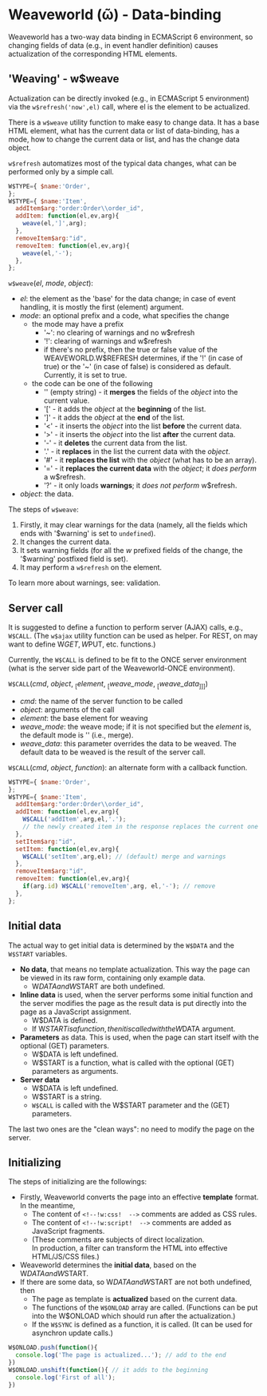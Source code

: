 # Weaveworld (ῶ) - Data-binding #

Weaveworld has a two-way data binding in ECMAScript 6 environment, so changing fields of data (e.g., in event handler definition) causes actualization of the corresponding HTML elements.

## 'Weaving' - w$weave ##

Actualization can be directly invoked (e.g., in ECMAScript 5 environment) via the `w$refresh('now',el)` call, where el is the element to be actualized.

There is a `w$weave` utility function to make easy to change data. It has a base HTML element, what has the current data or list of data-binding, has a mode, how to change the current data or list, and has the change data object.

`w$refresh` automatizes most of the typical data changes, what can be performed only by a simple call.

```js
W$TYPE={ $name:'Order',
};
W$TYPE={ $name:'Item',
  addItem$arg:"order:Order\\order_id",
  addItem: function(el,ev,arg){
    weave(el,']',arg);
  },
  removeItem$arg:"id",
  removeItem: function(el,ev,arg){
    weave(el,'-');
  },
};
```

`w$weave`(_el_, _mode_, _object_):
* _el_: the element as the 'base' for the data change; in case of event handling, it is mostly the first (element) argument.
* _mode_: an optional prefix and a code, what specifies the change
  * the mode may have a prefix
    * '~': no clearing of warnings and no w$refresh
    * '!': clearing of warnings and w$refresh
    * if there's no prefix, then the true or false value of the WEAVEWORLD.W$REFRESH determines, if the '!' (in case of true) or the '~' (in case of false) is considered as default. Currently, it is set to true.
  * the code can be one of the following
    * '' (empty string) - it **merges** the fields of the _object_ into the current value.
    * '[' - it adds the _object_ at the **beginning** of the list.
    * ']' - it adds the _object_ at the **end** of the list.
    * '<' - it inserts the _object_ into the list **before** the current data.
    * '>' - it inserts the _object_ into the list **after** the current data.
    * '-' - it **deletes** the current data from the list.
    * '.' - it **replaces** in the list the current data with the _object_.
    * '#' - it **replaces the list** with the _object_ (what has to be an array).
    * '=' - it **replaces the current data** with the _object_; it _does perform_ a w$refresh.
    * '?' - it only loads **warnings**; it _does not perform_ w$refresh.
* _object_: the data.

The steps of `w$weave`:
1. Firstly, it may clear warnings for the data (namely, all the fields which ends with '$warning' is set to `undefined`).
2. It changes the current data.
3. It sets warning fields (for all the _w_ prefixed fields of the change, the '$warning' postfixed field is set).
4. It may perform a `w$refresh` on the element.

To learn more about warnings, see: validation.

## Server call ##

It is suggested to define a function to perform server (AJAX) calls, e.g., `W$CALL`. (The `w$ajax` utility function can be used as helper. For REST, on may want to define W$GET, W$PUT, etc. functions.)

Currently, the `W$CALL` is defined to be fit to the ONCE server environment (what is the server side part of the Weaveworld-ONCE environment). 

`W$CALL`(_cmd_, _object_, <sub>[</sub>_element_, <sub>[</sub>_weave_mode_, <sub>[</sub>_weave_data_<sub>]]]</sub>)
*  _cmd_: the name of the server function to be called
* _object_: arguments of the call
* _element_: the base element for weaving
* _weave_mode_: the weave mode; if it is not specified but the _element_ is, the default mode is '' (i.e., merge).
* _weave_data_: this parameter overrides the data to be weaved. The default data to be weaved is the result of the server call.

`W$CALL`(_cmd_, _object_, _function_): an alternate form with a callback function.

```js
W$TYPE={ $name:'Order',
};
W$TYPE={ $name:'Item',
  addItem$arg:"order:Order\\order_id",
  addItem: function(el,ev,arg){
    W$CALL('addItem',arg,el,'.'); 
    // the newly created item in the response replaces the current one
  },
  setItem$arg:"id",
  setItem: function(el,ev,arg){
    W$CALL('setItem',arg,el); // (default) merge and warnings
  },
  removeItem$arg:"id",
  removeItem: function(el,ev,arg){
    if(arg.id) W$CALL('removeItem',arg, el,'-'); // remove
  },
};
```

## Initial data ##

The actual way to get initial data is determined by the `W$DATA` and the `W$START` variables.

* **No data**, that means no template actualization. This way the page can be viewed in its raw form, containing only example data.
  * W$DATA and W$START are both undefined.
* **Inline data** is used, when the server performs some initial function and the server modifies the page as the result data is put directly into the page as a JavaScript assignment.
  * W$DATA is defined.
  * If W$START is a function, then it is called with the W$DATA argument.
* **Parameters** as data. This is used, when the page can start itself with the optional (GET) parameters.
  * W$DATA is left undefined.
  * W$START is a function, what is called with the optional (GET) parameters as arguments.
* **Server data**
  * W$DATA is left undefined.
  * W$START is a string.
  * `W$CALL` is called with the W$START parameter and the (GET) parameters.

The last two ones are the "clean ways": no need to modify the page on the server.

## Initializing ##

The steps of initializing are the followings:
* Firstly, Weaveworld converts the page into an effective **template** format. In the meantime,
  * The content of `<!--!w:css!  -->` comments are added as CSS rules.
  * The content of `<!--!w:script!  -->` comments are added as JavaScript fragments.
  * (These comments are subjects of direct localization.  
  In production, a filter can transform the HTML into effective HTML/JS/CSS files.)
* Weaveworld determines the **initial data**, based on the W$DATA and W$START.
* If there are some data, so W$DATA and W$START are not both undefined, then
  * The page as template is **actualized** based on the current data.
  * The functions of the `W$ONLOAD` array are called. (Functions can be put into the W$ONLOAD which should run after the actualization.)
  * If the `W$SYNC` is defined as a function, it is called. (It can be used for asynchron update calls.)

```js
W$ONLOAD.push(function(){ 
  console.log('The page is actualized...'); // add to the end
})
W$ONLOAD.unshift(function(){ // it adds to the beginning 
  console.log('First of all'); 
})
```